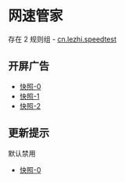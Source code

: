 # 网速管家

存在 2 规则组 - [cn.lezhi.speedtest](/src/apps/cn.lezhi.speedtest.ts)

## 开屏广告

- [快照-0](https://i.gkd.li/import/13544242)
- [快照-1](https://i.gkd.li/import/13626049)
- [快照-2](https://i.gkd.li/import/13885906)

## 更新提示

默认禁用

- [快照-0](https://i.gkd.li/import/12727619)
